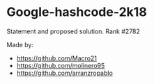 # Google-hashcode-2k18

Statement and proposed solution.
Rank #2782

Made by:
- https://github.com/Macro21
- https://github.com/molinero95
- https://github.com/arranzropablo

